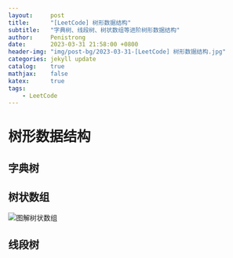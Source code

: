 ```yaml
---
layout:     post
title:      "[LeetCode] 树形数据结构"
subtitle:   "字典树、线段树、树状数组等进阶树形数据结构"
author:     Penistrong
date:       2023-03-31 21:58:00 +0800
header-img: "img/post-bg/2023-03-31-[LeetCode] 树形数据结构.jpg"
categories: jekyll update
catalog:    true
mathjax:    false
katex:      true
tags:
    - LeetCode
---
```


# 树形数据结构

## 字典树

## 树状数组

![图解树状数组](https://s2.loli.net/2023/04/01/fCyNzuTaZi5EUos.png)

## 线段树
